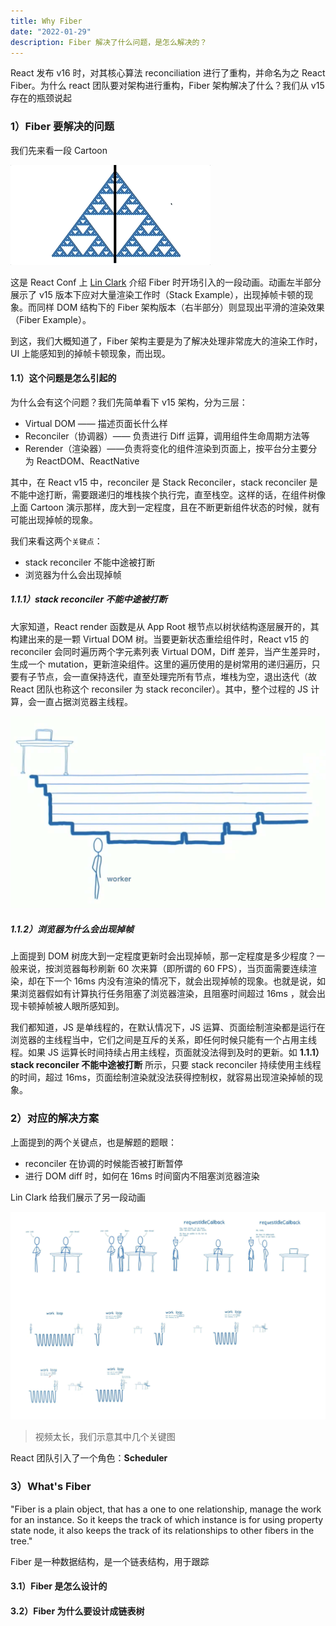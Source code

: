 ```yaml
---
title: Why Fiber
date: "2022-01-29"
description: Fiber 解决了什么问题，是怎么解决的？
---
```


React 发布 v16 时，对其核心算法 reconciliation 进行了重构，并命名为之 React Fiber。为什么 react 团队要对架构进行重构，Fiber 架构解决了什么？我们从 v15 存在的瓶颈说起

### 1）Fiber 要解决的问题

我们先来看一段 Cartoon

![dom tree mutation](./dom-tree-mutation.gif)

这是 React Conf 上 [Lin Clark](https://www.youtube.com/watch?v=ZCuYPiUIONs&list=PLb0IAmt7-GS3fZ46IGFirdqKTIxlws7e0&index=6) 介绍 Fiber 时开场引入的一段动画。动画左半部分展示了 v15 版本下应对大量渲染工作时（Stack Example），出现掉帧卡顿的现象。而同样 DOM 结构下的 Fiber 架构版本（右半部分）则显现出平滑的渲染效果（Fiber Example）。

到这，我们大概知道了，Fiber 架构主要是为了解决处理非常庞大的渲染工作时，UI 上能感知到的掉帧卡顿现象，而出现。

#### 1.1）这个问题是怎么引起的

为什么会有这个问题？我们先简单看下 v15 架构，分为三层：

- Virtual DOM —— 描述页面长什么样
- Reconciler（协调器）—— 负责进行 Diff 运算，调用组件生命周期方法等
- Rerender（渲染器）——负责将变化的组件渲染到页面上，按平台分主要分为 ReactDOM、ReactNative

其中，在 React v15 中，reconciler 是 Stack Reconciler，stack reconciler 是不能中途打断，需要跟递归的堆栈挨个执行完，直至栈空。这样的话，在组件树像上面 Cartoon 演示那样，庞大到一定程度，且在不断更新组件状态的时候，就有可能出现掉帧的现象。

我们来看这两个`关键点`：

- stack reconciler 不能中途被打断
- 浏览器为什么会出现掉帧

##### 1.1.1）stack reconciler 不能中途被打断

大家知道，React render 函数是从 App Root 根节点以树状结构逐层展开的，其构建出来的是一颗 Virtual DOM 树。当要更新状态重绘组件时，React v15 的 reconciler 会同时遍历两个字元素列表 Virtual DOM，Diff 差异，当产生差异时，生成一个 mutation，更新渲染组件。这里的遍历使用的是树常用的递归遍历，只要有子节点，会一直保持迭代，直至处理完所有节点，堆栈为空，退出迭代（故 React 团队也称这个 reconsiler 为 stack reconciler）。其中，整个过程的 JS 计算，会一直占据浏览器主线程。

![stack](./stack.jpg)

##### 1.1.2）浏览器为什么会出现掉帧

上面提到 DOM 树庞大到一定程度更新时会出现掉帧，那一定程度是多少程度？一般来说，按浏览器每秒刷新 60 次来算（即所谓的 60 FPS），当页面需要连续渲染，却在下一个 16ms 内没有渲染的情况下，就会出现掉帧的现象。也就是说，如果浏览器假如有计算执行任务阻塞了浏览器渲染，且阻塞时间超过 16ms ，就会出现卡顿掉帧被人眼所感知到。

我们都知道，JS 是单线程的，在默认情况下，JS 运算、页面绘制渲染都是运行在浏览器的主线程当中，它们之间是互斥的关系，即任何时候只能有一个占用主线程。如果 JS 运算长时间持续占用主线程，页面就没法得到及时的更新。如 **1.1.1）stack reconciler 不能中途被打断** 所示，只要 stack reconciler 持续使用主线程的时间，超过 16ms，页面绘制渲染就没法获得控制权，就容易出现渲染掉帧的现象。

### 2）对应的解决方案

上面提到的两个关键点，也是解题的题眼：

- reconciler 在协调的时候能否被打断暂停
- 进行 DOM diff 时，如何在 16ms 时间窗内不阻塞浏览器渲染

Lin Clark 给我们展示了另一段动画

![reconciler](./reconciler.jpg)

> 视频太长，我们示意其中几个关键图

React 团队引入了一个角色：**Scheduler**

### 3）What's Fiber

"Fiber is a plain object, that has a one to one relationship, manage the work for an instance. So it keeps the track of which instance is for using property state node, it also keeps the track of its relationships to other fibers in the tree."

Fiber 是一种数据结构，是一个链表结构，用于跟踪

#### 3.1）Fiber 是怎么设计的

#### 3.2）Fiber 为什么要设计成链表树
